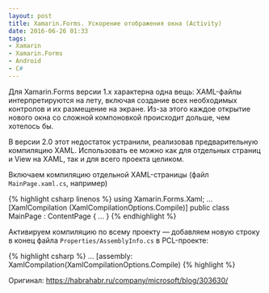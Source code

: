 ```yaml
---
layout: post
title: Xamarin.Forms. Ускорение отображения окна (Activity)
date: 2016-06-26 01:33
tags:
- Xamarin
- Xamarin.Forms
- Android
- C#
---
```


Для Xamarin.Forms версии 1.х характерна одна вещь: XAML-файлы интерпретируются на лету, включая создание всех необходимых контролов и их размещение на экране. Из-за этого каждое открытие нового окна со сложной компоновкой происходит дольше, чем хотелось бы.

В версии 2.0 этот недостаток устранили, реализовав предварительную компиляцию XAML. Использовать ее можно как для отдельных страниц и View на XAML, так и для всего проекта целиком.

Включаем компиляцию отдельной XAML-страницы (файл `MainPage.xaml.cs`, например)

{% highlight csharp linenos %}
using Xamarin.Forms.Xaml;
...
[XamlCompilation (XamlCompilationOptions.Compile)]
public class MainPage : ContentPage
{ 
...
}
{% endhighlight %}

Активируем компиляцию по всему проекту — добавляем новую строку в конец файла `Properties/AssemblyInfo.cs` в PCL-проекте: 

{% highlight csharp %}
...
[assembly: XamlCompilation(XamlCompilationOptions.Compile)
{% highlight %}

Оригинал: <https://habrahabr.ru/company/microsoft/blog/303630/>
